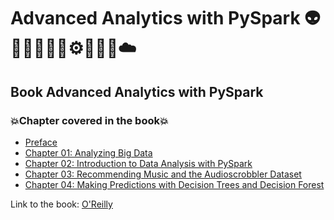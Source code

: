 # Advanced Analytics with PySpark 👽🤖👩🏻‍💻🤯⚙️🐍🧠🎲☁️
## Book Advanced Analytics with PySpark
### 💥Chapter covered in the book💥
- [Preface](https://github.com/romulovieira777/Advanced_Analytics_With_Pyspark/tree/main/Preface)
- [Chapter 01: Analyzing Big Data](https://github.com/romulovieira777/Advanced_Analytics_With_Pyspark/tree/main/Chapter_01_Analyzing_Big_Data)
- [Chapter 02: Introduction to Data Analysis with PySpark](https://github.com/romulovieira777/Advanced_Analytics_With_Pyspark/tree/main/Chapter_02_Introduction_To_Data_Analysis_With_PySpark)
- [Chapter 03: Recommending Music and the Audioscrobbler Dataset](https://github.com/romulovieira777/Advanced_Analytics_With_Pyspark/tree/main/Chapter_03_Advanced_Analytics_With_Pyspark)
- [Chapter 04: Making Predictions with Decision Trees and Decision Forest]()

Link to the book: [O'Reilly](https://www.oreilly.com/library/view/advanced-analytics-with/9781098103644/)

